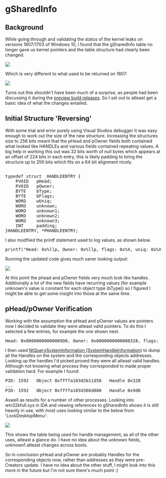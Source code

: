 # gSharedInfo
## Background

While going through and validating the status of the kernel leaks on versions 1607/1703 of Windows 10, I found that the gSharedInfo table no longer gave us kernel pointers and the table structure had clearly been changed.

![](https://github.com/sam-b/windows_kernel_address_leaks/raw/master/notes/screenshots/gSharedInfo_win_1703.png)

Which is very different to what used to be returned on 1607:   

![](https://github.com/sam-b/windows_kernel_address_leaks/raw/master/notes/screenshots/gSharedInfo_win_1607.png)

Turns out this shouldn't have been much of a surprise, as people had been discussing it during the [preview build releases](https://twitter.com/Blomster81/status/847571032521273345).
So I set out to atleast get a basic idea of what the changes entailed.

## Initial Structure 'Reversing'
With some trial and error purely using Visual Studios debugger it was easy enough to work out the size of the new structure. Increasing the structures size to 256 bits meant that the pHead and pOwner fields both contained what looked like HANDLEs and various fields contained repeating values. 
A big help in working this out was 32 bits worth of null bytes which appears at an offset of 224 bits in each entry, this is likely padding to bring the structure up to 256 bits which fits on a 64 bit alignment nicely.
<pre> 
typedef struct _HANDLEENTRY {
	PVOID	pHead;
	PVOID	pOwner;
	BYTE	bType;
	BYTE	bFlags;
	WORD	wUniq;
	WORD	unknown;
	WORD	unknown1; 
	WORD	unknown2;
	WORD	unknown3;
	INT     padding;
}HANDLEENTRY, *PHANDLEENTRY;
</pre>

I also modfiied the printf statement used to log values, as shown below.

<pre>
printf("Head: 0x%llp, Owner: 0x%llp, flags: 0x%X, uniq: 0x%X Type: 0x%X, unknown: 0x%x, unknown1: 0x%X, unknown2: 0x%X, unknown3: 0x%X\r\n", entry.phead, entry.pOwner, entry.bFlags, entry.wUniq ,entry.bType, entry.unknown, entry.unknown1, entry.unknown2, entry.unknown3);
</pre>

Running the updated code gives much saner looking output:

![](https://github.com/sam-b/windows_kernel_address_leaks/raw/master/notes/screenshots/gSharedInfo_win_1703_struct_size_example.png)

At this point the phead and pOwner fields very much look like handles. Additionally a lot of the new fields have recurring values (for example unknown's value is constant for each object type (bType)) so I figured I might be able to get some insight into those at the same time.

## pHead/pOwner Verification

Working with the assumption the pHead and pOwner values are pointers now I decided to validate they were atleast valid pointers. To do this I selected a few entries, for example the one shown next.
<pre>
Head: 0x00000000000009D0, Owner: 0x0000000000000328, flags: 0x0, uniq: 0x0 Type: 0x3, unknown: 0xac39, unknown1: 0x3697, unknown2: 0x1, unknown3: 0x1
</pre>

I then used [NtQuerySystemInformation (SystemHandleInformation)](https://github.com/sam-b/windows_kernel_address_leaks/blob/master/NtQuerySysInfo_SystemHandleInformation/NtQuerySysInfo_SystemHandleInformation/NtQuerySysInfo_SystemHandleInformation.cpp) to dump all the Handles on the system and the corresponding objects addresses. 
Looking up the handles I'd picked proved they were all atleast valid handles. Although not knowing what process they corresponded to made proper validation hard. For example I found:   
<pre>
PID: 1592	Object 0xffffa103d2b11d50	Handle 0x328
...
PID: 1592	Object 0xffffa103d366d080	Handle 0x9d0
</pre>
Aswell as results for a number of other processes. Looking into win32kfull.sys in IDA and viewing references to gSharedInfo shows it is still heavily in use, with most uses looking similar to the below from 'LockDesktopMenu':

![](https://github.com/sam-b/windows_kernel_address_leaks/raw/master/notes/screenshots/LockDesktopMenu.png)

This shows the table being used for handle management, as all of the other uses, atleast a glance do. I have no idea about the unknown fields, unknown1 atleast changes across boots.

So in conclusion pHead and pOwner are probably Handles for the corresponding objects now, rather than addresses as they were pre-Creators update. I have no idea about the other stuff, I might look into this more in the future but I'm not sure there's much point :)
